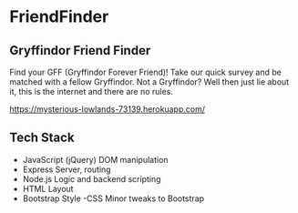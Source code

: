 # FriendFinder

## Gryffindor Friend Finder

Find your GFF (Gryffindor Forever Friend)!  Take our quick survey and be matched with a fellow Gryffindor.  Not a Gryffindor?  Well then just lie about it, this is the internet and there are no rules.

https://mysterious-lowlands-73139.herokuapp.com/

## Tech Stack

- JavaScript (jQuery)
  DOM manipulation
- Express
  Server, routing
- Node.js
  Logic and backend scripting
- HTML
  Layout
- Bootstrap
  Style
-CSS
  Minor tweaks to Bootstrap
